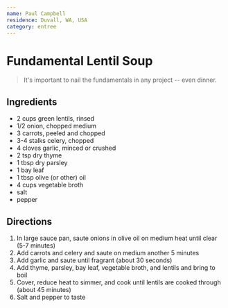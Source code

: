```yaml
---
name: Paul Campbell
residence: Duvall, WA, USA
category: entree
---
```


# Fundamental Lentil Soup

> It's important to nail the fundamentals in any project -- even dinner.

## Ingredients

- 2 cups green lentils, rinsed
- 1/2 onion, chopped medium
- 3 carrots, peeled and chopped
- 3-4 stalks celery, chopped
- 4 cloves garlic, minced or crushed
- 2 tsp dry thyme
- 1 tbsp dry parsley
- 1 bay leaf
- 1 tbsp olive (or other) oil
- 4 cups vegetable broth
- salt
- pepper

## Directions

1. In large sauce pan, saute onions in olive oil on medium heat until clear (5-7 minutes)
1. Add carrots and celery and saute on medium another 5 minutes
1. Add garlic and saute until fragrant (about 30 seconds)
1. Add thyme, parsley, bay leaf, vegetable broth, and lentils and bring to boil
1. Cover, reduce heat to simmer, and cook until lentils are cooked through (about 45 minutes)
1. Salt and pepper to taste
